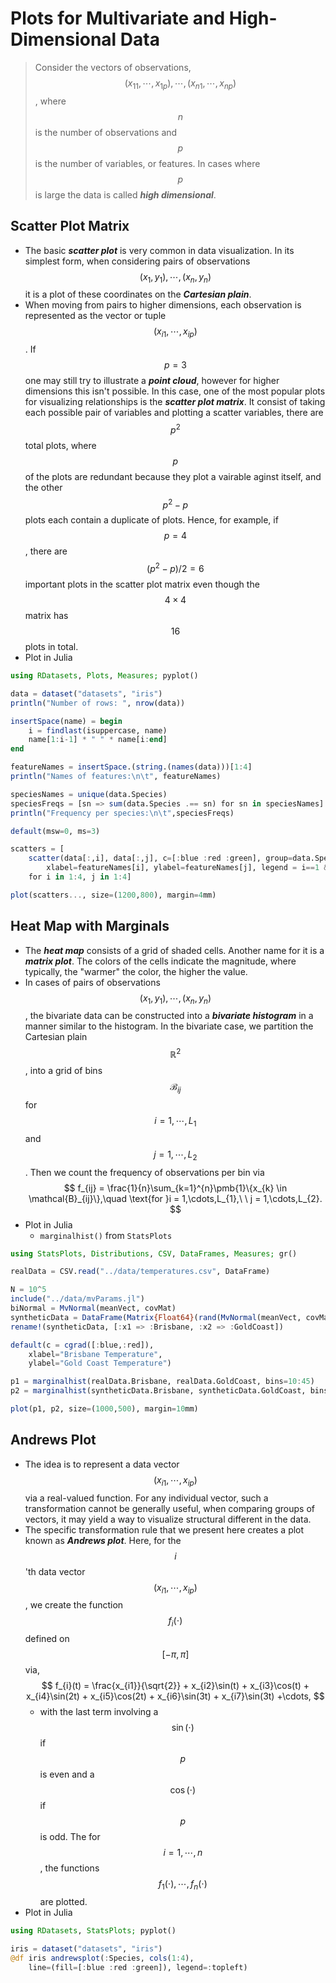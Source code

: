 # Plots for Multivariate and High-Dimensional Data
> Consider the vectors of observations, $$(x_{11},\cdots,x_{1p}), \cdots, (x_{n1}, \cdots, x_{np})$$, where $$n$$ is the number of observations and $$p$$ is the number of variables, or features. In cases where $$p$$ is large the data is called ***high dimensional***.

## Scatter Plot Matrix
- The basic ***scatter plot*** is very common in data visualization. In its simplest form, when considering pairs of observations $$(x_{1}, y_{1}),\cdots, (x_{n},y_{n})$$ it is a plot of these coordinates on the ***Cartesian plain***. 
- When moving from pairs to higher dimensions, each observation is represented as the vector or tuple $$(x_{i1}, \cdots, x_{ip})$$. If $$p=3$$ one may still try to illustrate a ***point cloud***, however for higher dimensions this isn't possible. In this case, one of the most popular plots for visualizing relationships is the ***scatter plot matrix***. It consist of taking each possible pair of variables and plotting a scatter variables, there are $$p^{2}$$ total plots, where $$p$$ of the plots are redundant because they plot a vairable aginst itself, and the other $$p^{2}-p$$ plots each contain a duplicate of plots. Hence, for example, if $$p=4$$, there are $$(p^{2}-p)/2=6$$ important plots in the scatter plot matrix even though the $$4\times4$$ matrix has $$16$$ plots in total.
- Plot in Julia

```julia
using RDatasets, Plots, Measures; pyplot()

data = dataset("datasets", "iris")
println("Number of rows: ", nrow(data))

insertSpace(name) = begin
    i = findlast(isuppercase, name)
    name[1:i-1] * " " * name[i:end]
end

featureNames = insertSpace.(string.(names(data)))[1:4]
println("Names of features:\n\t", featureNames)

speciesNames = unique(data.Species)
speciesFreqs = [sn => sum(data.Species .== sn) for sn in speciesNames]
println("Frequency per species:\n\t",speciesFreqs)

default(msw=0, ms=3)

scatters = [
    scatter(data[:,i], data[:,j], c=[:blue :red :green], group=data.Species,
        xlabel=featureNames[i], ylabel=featureNames[j], legend = i==1 && j==1)
    for i in 1:4, j in 1:4]

plot(scatters..., size=(1200,800), margin=4mm)
```

## Heat Map with Marginals
- The ***heat map*** consists of a grid of shaded cells. Another name for it is a ***matrix plot***. The colors of the cells indicate the magnitude, where typically, the "warmer" the color, the higher the value.
- In cases of pairs of observations $$(x_{1},y_{1}),\cdots,(x_{n},y_{n})$$, the bivariate data can be constructed into a ***bivariate histogram*** in a manner similar to the histogram. In the bivariate case, we partition the Cartesian plain $$\mathbb{R}^{2}$$, into a grid of bins $$\mathcal{B}_{ij}$$ for $$i=1,\cdots,L_{1}$$ and $$j=1,\cdots,L_{2}$$. Then we count the frequency of observations per bin via
$$
f_{ij} = \frac{1}{n}\sum_{k=1}^{n}\pmb{1}\{x_{k} \in \mathcal{B}_{ij}\},\quad \text{for }i = 1,\cdots,L_{1},\ \ j = 1,\cdots,L_{2}.
$$
- Plot in Julia
  - `marginalhist()` from `StatsPlots`

```julia
using StatsPlots, Distributions, CSV, DataFrames, Measures; gr()

realData = CSV.read("../data/temperatures.csv", DataFrame)

N = 10^5
include("../data/mvParams.jl")
biNormal = MvNormal(meanVect, covMat)
syntheticData = DataFrame(Matrix{Float64}(rand(MvNormal(meanVect, covMat),N)'), :auto)
rename!(syntheticData, [:x1 => :Brisbane, :x2 => :GoldCoast])

default(c = cgrad([:blue,:red]),
    xlabel="Brisbane Temperature",
    ylabel="Gold Coast Temperature")

p1 = marginalhist(realData.Brisbane, realData.GoldCoast, bins=10:45)
p2 = marginalhist(syntheticData.Brisbane, syntheticData.GoldCoast, bins=10:0.5:45)

plot(p1, p2, size=(1000,500), margin=10mm)
```

## Andrews Plot
- The idea is to represent a data vector $$(x_{i1},\cdots, x_{ip})$$ via a real-valued function. For any individual vector, such a transformation cannot be generally useful, when comparing groups of vectors, it may yield a way to visualize structural different in the data.
- The specific transformation rule that we present here creates a plot known as ***Andrews plot***. Here, for the $$i$$'th data vector $$(x_{i1},\cdots,x_{ip})$$, we create the function $$f_{i}(\cdot)$$ defined on $$[-\pi,\pi]$$ via,
$$
f_{i}(t) = \frac{x_{i1}}{\sqrt{2}} + x_{i2}\sin(t) + x_{i3}\cos(t) + x_{i4}\sin(2t) + x_{i5}\cos(2t) + x_{i6}\sin(3t) + x_{i7}\sin(3t) +\cdots,
$$
  - with the last term involving a $$\sin(\cdot)$$ if $$p$$ is even and a $$\cos(\cdot)$$ if $$p$$ is odd. The for $$i=1,\cdots,n$$, the functions $$f_{1}(\cdot),\cdots, f_{n}(\cdot)$$ are plotted.
- Plot in Julia

```julia
using RDatasets, StatsPlots; pyplot()

iris = dataset("datasets", "iris")
@df iris andrewsplot(:Species, cols(1:4),
    line=(fill=[:blue :red :green]), legend=:topleft)
```
